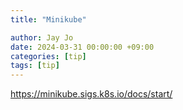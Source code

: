 ```yaml
---
title: "Minikube"

author: Jay Jo
date: 2024-03-31 00:00:00 +09:00
categories: [tip]
tags: [tip]
---
```


https://minikube.sigs.k8s.io/docs/start/
